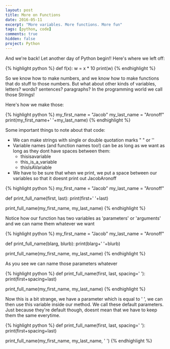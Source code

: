 ```yaml
---
layout: post
title: More on Functions
date: 2016-05-11
excerpt: "More variables. More functions. More fun"
tags: [python, code]
comments: true
hidden: false
project: Python
---
```


And we're back! Let another day of Python begin!! 
Here's where we left off:

{% highlight python %}
  def f(x):
    w = x * 10
    print(w)
{% endhighlight %}

So we know how to make numbers, and we know how to make functions that do stuff to those numbers. But what about other kinds of variables, letters? words? sentences? paragraphs? In the programming world we call those Strings!

Here's how we make those:

{% highlight python %}
my_first_name = "Jacob"
my_last_name = "Aronoff"
print(my_first_name+' '+my_last_name)
{% endhighlight %}

Some important things to note about that code:

* We can make strings with single or double quotation marks " " or ''
* Variable names (and function names too!) can be as long as we want as long as they dont have spaces between them:
  * thisisavariable
  * this_is_a_variable
  * thisIsAVariable
* We have to be sure that when we print, we put a space between our variables so that it doesnt print out JacobAronoff

{% highlight python %}
my_first_name = "Jacob"
my_last_name = "Aronoff"

def print_full_name(first, last):
  print(first+' '+last)

print_full_name(my_first_name, my_last_name)
{% endhighlight %}

Notice how our function has two variables as 'parameters' or 'arguments' and we can name them whatever we want 

{% highlight python %}
my_first_name = "Jacob"
my_last_name = "Aronoff"

def print_full_name(blarg, blurb):
  print(blarg+' '+blurb)

print_full_name(my_first_name, my_last_name)
{% endhighlight %}

As you see we can name those parameters whatever

{% highlight python %}
def print_full_name(first, last, spacing=' '):
  print(first+spacing+last)

print_full_name(my_first_name, my_last_name)
{% endhighlight %}

Now this is a bit strange, we have a parameter which is equal to ' ', we can then use this variable inside our method. We call these default parameters. Just because they're default though, doesnt mean that we have to keep them the same everytime.

{% highlight python %}
def print_full_name(first, last, spacing=' '):
  print(first+spacing+last)

print_full_name(my_first_name, my_last_name, '      ')
{% endhighlight %}
